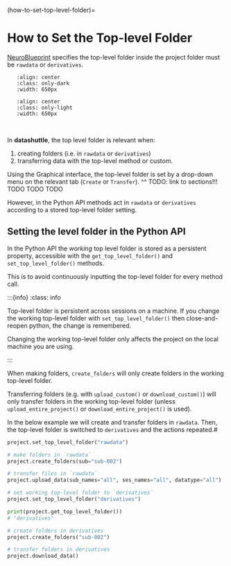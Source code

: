 (how-to-set-top-level-folder)=

# How to Set the Top-level Folder

 [NeuroBlueprint](https://neuroblueprint.neuroinformatics.dev/) specifies
the top-level folder inside the project folder must be `rawdata` or `derivatives`.

```{image} /_static/NeuroBlueprint_project_tree_dark.png
   :align: center
   :class: only-dark
   :width: 650px
```
```{image} /_static/NeuroBlueprint_project_tree_light.png
   :align: center
   :class: only-light
   :width: 650px
```
<br>

In **datashuttle**, the top level folder is relevant when:
1) creating folders (i.e. in `rawdata` or `derivatives`)
2) transferring data with the top-level method or custom.

Using the Graphical interface, the top-level folder is
set by a drop-down menu on the relevant tab (`Create` or `Transfer`).
^^ TODO: link to sections!!!  TODO TODO TODO


However, in the Python API methods act in `rawdata` or `derivatives`
according to a stored top-level folder setting.

## Setting the level folder in the Python API

In the Python API the *working* top level folder
is stored as a persistent property, accessible with
the `get_top_level_folder()` and `set_top_level_folder()` methods.

This is to avoid continuously inputting the top-level folder
for every method call.

:::{info}
:class: info

Top-level folder is persistent across sessions on a machine. If you
change the working top-level folder with `set_top_level_folder()` then
close-and-reopen python, the change is remembered.

Changing the working top-level folder only affects the
project on the local machine you are using.

:::

When making folders, `create_folders` will only create folders in the
working top-level folder.

Transferring folders (e.g. with `upload_custom()` or `download_custom()`) will
only transfer folders in the working top-level folder
(unless `upload_entire_project()` or `download_entire_project()` is used).

In the below example we will create and transfer folders in `rawdata`.
Then, the top-level folder is switched to `derivatives` and the actions repeated.#

```python
project.set_top_level_folder("rawdata")

# make folders in `rawdata`
project.create_folders(sub="sub-002")

# transfer files in `rawdata`
project.upload_data(sub_names="all", ses_names="all", datatype="all")

# set working top-level folder to `derivatives`
project.set_top_level_folder("derivatives")

print(project.get_top_level_folder())
# "derivatives"

# create folders in derivatives
project.create_folders("sub-002")

# transfer folders in derivatives
project.download_data()

```
